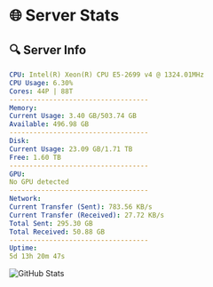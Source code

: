 # 🌐 Server Stats
## 🔍 Server Info
```yaml
CPU: Intel(R) Xeon(R) CPU E5-2699 v4 @ 1324.01MHz
CPU Usage: 6.30%
Cores: 44P | 88T
-----------------------------------
Memory:
Current Usage: 3.40 GB/503.74 GB
Available: 496.98 GB
-----------------------------------
Disk:
Current Usage: 23.09 GB/1.71 TB
Free: 1.60 TB
-----------------------------------
GPU:
No GPU detected
-----------------------------------
Network:
Current Transfer (Sent): 783.56 KB/s
Current Transfer (Received): 27.72 KB/s
Total Sent: 295.30 GB
Total Received: 50.88 GB
-----------------------------------
Uptime:
5d 13h 20m 47s
```
![GitHub Stats](https://img.shields.io/badge/Updated-2025-04-25_06:29:35-blue)